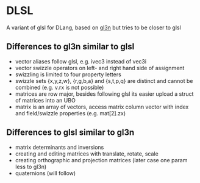 # DLSL
A variant of glsl for DLang, based on [gl3n](https://github.com/Dav1dde/gl3n) but tries to be closer to glsl

Differences to gl3n similar to glsl
-----------------------------------

* vector aliases follow glsl, e.g. ivec3 instead of vec3i
* vector swizzle operators on left- and right hand side of assignment
* swizzling is limited to four property letters
* swizzle sets {x,y,z,w}, {r,g,b,a} and {s,t,p,q} are distinct and cannot be combined (e.g. v.rx is not possible)
* matrices are row major, besides following glsl its easier upload a struct of matrices into an UBO
* matrix is an array of vectors, access matrix column vector with index and field/swizzle properties (e.g. mat[2].zx)

Differences to glsl similar to gl3n
-----------------------------------

* matrix determinants and inversions
* creating and editing matrices with translate, rotate, scale
* creating orthographic and projection matrices (later case one param less to gl3n)
* quaternions (will follow)

